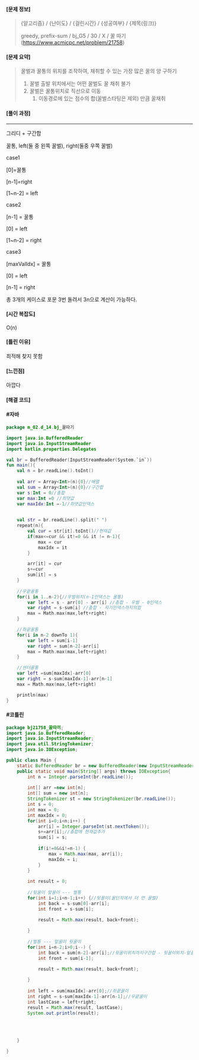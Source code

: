                                                                                                                                                                                                                                                                                                     

#### [문제 정보]
>  {알고리즘} / {난이도} / {걸린시간} / {성공여부} / {제목(링크)}
>
>   greedy, prefix-sum / bj_G5  / 30  / X  / 꿀 따기(https://www.acmicpc.net/problem/21758)

#### [문제 요약]

> 꿀벌과 꿀통의 위치를 조작하여, 채취할 수 있는 가장 많은 꿀의 양 구하기
>
> 1. 꿀벌 출발 위치에서는 어떤 꿀벌도 꿀 채취 불가
> 2. 꿀벌은 꿀통위치로 직선으로 이동
>    1. 이동경로에 있는 점수의 합(꿀벌스타팅은 제외) 만큼 꿀채취

#### [풀이 과정]

---

그리디 + 구간합

꿀통, left(둘 중 왼쪽 꿀벌), right(둘중 우쪽 꿀벌)



case1

[0]=꿀통

[n-1]=right

[1~n-2] = left



case2

[n-1] = 꿀통

[0] = left

[1~n-2] = right



case3

[maxValIdx] = 꿀통

[0] = left

[n-1] = right



총 3개의 케이스로 포문 3번 돌려서 3n으로 계산이 가능하다.

#### [시간 복잡도]

O(n)

#### [틀린 이유]

최적해 찾지 못함

#### [느낀점]

아깝다

#### [해결 코드]

#### #자바

```kotlin
package m_02.d_14.bj_꿀따기

import java.io.BufferedReader
import java.io.InputStreamReader
import kotlin.properties.Delegates

val br = BufferedReader(InputStreamReader(System.`in`))
fun main(){
    val n = br.readLine().toInt()
    
    val arr = Array<Int>(n){0}//배열
    val sum = Array<Int>(n){0}//구간합
    var s:Int = 0//총합
    var max:Int =0 //최댓값
    var maxIdx:Int =-1//최댓값인덱스
    

    val str = br.readLine().split(" ")
    repeat(n){
        val cur = str[it].toInt()//현재값
        if(max<=cur && it!=0 && it != n-1){
            max = cur
            maxIdx = it
        }

        arr[it] = cur
        s+=cur
        sum[it] = s
    }
    
    //우끝꿀통
    for(i in 1..n-2){//우벌위치(n-1인덱스는 꿀통)
        var left = s - arr[0] - arr[i] //총합 - 우벌 - 0인덱스
        var right = s-sum[i] //총합 - 자기인덱스까지의합
        max = Math.max(max,left+right)
    }

    //좌끝꿀통
    for(i in n-2 downTo 1){
        var left = sum[i-1]
        var right = sum[n-2]-arr[i]
        max = Math.max(max,left+right)
    }

    //센터꿀통
    var left =sum[maxIdx]-arr[0]
    var right = s-sum[maxIdx-1]-arr[n-1]
    max = Math.max(max,left+right)

    println(max)
}
```



#### #코틀린

```java
package bj21758_꿀따끼;
import java.io.BufferedReader;
import java.io.InputStreamReader;
import java.util.StringTokenizer;
import java.io.IOException;

public class Main {
	static BufferedReader br = new BufferedReader(new InputStreamReader(System.in));
	public static void main(String[] args) throws IOException{
		int n = Integer.parseInt(br.readLine());
		
		int[] arr =new int[n];
		int[] sum = new int[n];
		StringTokenizer st = new StringTokenizer(br.readLine());
		int s = 0;
		int max = 0;
		int maxIdx = 0;
		for(int i=0;i<n;i++) {
			arr[i] = Integer.parseInt(st.nextToken());
			s+=arr[i];//총합에 현재값추가
			sum[i] = s;
			
			if(i!=0&&i!=n-1) {
				max = Math.max(max, arr[i]);
				maxIdx = i;
			}
		}
		
		int result = 0;
		
		//뒷꿀이 앞꿀이 --- 벌통
		for(int i=1;i<n-1;i++) {//뒷꿀이(꿀단지에서 더 먼 꿀벌)
			int back = s-sum[0]-arr[i];
			int front = s-sum[i];

			result = Math.max(result, back+front);
			
		}
		
		//벌통 --- 앞꿀이 뒷꿀이
		for(int i=n-2;i>0;i--) {
			int back = sum[n-2]-arr[i];//뒷꿀이위치까지구간합 - 뒷꿀이위치-앞꿀이위치
			int front = sum[i-1];
			
			result = Math.max(result, back+front);

		}
		
		int left = sum[maxIdx]-arr[0];//좌끝꿀이
		int right = s-sum[maxIdx-1]-arr[n-1];//우끝꿀이
		int lastCase = left+right;
		result = Math.max(result, lastCase);
		System.out.println(result);
		
		
		
		
	}

}

```

